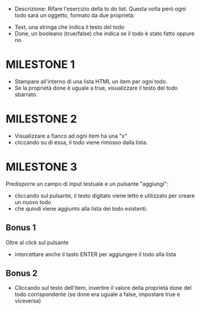 * Descrizione:
Rifare l'esercizio della to do list. Questa volta però ogni todo sarà un oggetto, formato da due proprietà:
- Text, una stringa che indica il testo del todo
- Done, un booleano (true/false) che indica se il todo è stato fatto oppure no

# MILESTONE 1
- Stampare all'interno di una lista HTML un item per ogni todo. 
- Se la proprietà done è uguale a true, visualizzare il testo del todo sbarrato.

# MILESTONE 2
- Visualizzare a fianco ad ogni item ha una "x"
- cliccando su di essa, il todo viene rimosso dalla lista.

# MILESTONE 3
Predisporre un campo di input testuale e un pulsante "aggiungi":
- cliccando sul pulsante, il testo digitato viene letto e utilizzato per creare un nuovo todo
- che quindi viene aggiunto alla lista dei todo esistenti.


## Bonus 1
Oltre al click sul pulsante
- intercettare anche il tasto ENTER per aggiungere il todo alla lista

## Bonus 2
- Cliccando sul testo dell'item, invertire il valore della proprietà done del todo corrispondente (se done era uguale a false, impostare true e viceversa)


